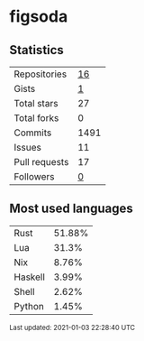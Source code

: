 # figsoda


## Statistics

<table>
    <tr>
        <td>Repositories</td>
        <td><a href="https://github.com/figsoda?tab=repositories">16</a></td>
    </tr>
    <tr>
        <td>Gists</td>
        <td><a href="https://gist.github.com/figsoda">1</a></td>
    </tr>
    <tr>
        <td>Total stars</td>
        <td>27</td>
    </tr>
    <tr>
        <td>Total forks</td>
        <td>0</td>
    </tr>
    <tr>
        <td>Commits</td>
        <td>1491</td>
    </tr>
    <tr>
        <td>Issues</td>
        <td>11</td>
    </tr>
    <tr>
        <td>Pull requests</td>
        <td>17</td>
    </tr>
    <tr>
        <td>Followers</td>
        <td><a href="https://github.com/figsoda?tab=followers">0</a></td>
    </tr>
</table>


## Most used languages

<table>
<tr><td>Rust</td><td>51.88%</td></tr>
<tr><td>Lua</td><td>31.3%</td></tr>
<tr><td>Nix</td><td>8.76%</td></tr>
<tr><td>Haskell</td><td>3.99%</td></tr>
<tr><td>Shell</td><td>2.62%</td></tr>
<tr><td>Python</td><td>1.45%</td></tr>
</table>


<sub>Last updated: 2021-01-03 22:28:40 UTC</sub>
